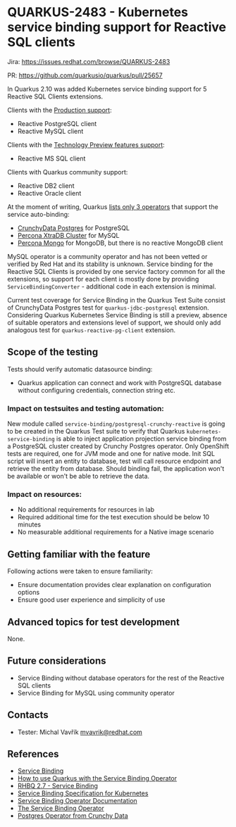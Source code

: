 # QUARKUS-2483 - Kubernetes service binding support for Reactive SQL clients

Jira: https://issues.redhat.com/browse/QUARKUS-2483

PR: https://github.com/quarkusio/quarkus/pull/25657

In Quarkus 2.10 was added Kubernetes service binding support for 5 Reactive SQL Clients extensions.

Clients with the [Production support](https://access.redhat.com/support/offerings/production/soc/):
- Reactive PostgreSQL client
- Reactive MySQL client

Clients with the [Technology Preview features support](https://access.redhat.com/support/offerings/techpreview):
- Reactive MS SQL client

Clients with Quarkus community support:
- Reactive DB2 client
- Reactive Oracle client

At the moment of writing, Quarkus [lists only 3 operators](https://quarkus.io/guides/deploying-to-kubernetes#automatic-service-binding) 
that support the service auto-binding:
- [CrunchyData Postgres](https://operatorhub.io/operator/postgresql) for PostgreSQL
- [Percona XtraDB Cluster](https://operatorhub.io/operator/percona-xtradb-cluster-operator) for MySQL
- [Percona Mongo](https://operatorhub.io/operator/percona-server-mongodb-operator) for MongoDB, but there is no reactive MongoDB client

MySQL operator is a community operator and has not been vetted or verified by Red Hat and its stability is unknown.
Service binding for the Reactive SQL Clients is provided by one service factory common for all the extensions, so support for
each client is mostly done by providing `ServiceBindingConverter` - additional code in each extension is minimal.

Current test coverage for Service Binding in the Quarkus Test Suite consist of CrunchyData Postgres test for `quarkus-jdbc-postgresql` extension.
Considering Quarkus Kubernetes Service Binding is still a preview, absence of suitable operators and extensions level of support, we should only add analogous test for `quarkus-reactive-pg-client` extension.

## Scope of the testing

Tests should verify automatic datasource binding:
- Quarkus application can connect and work with PostgreSQL database without configuring credentials, connection string etc.

### Impact on testsuites and testing automation:

New module called `service-binding/postgresql-crunchy-reactive` is going to be created in the Quarkus Test suite to verify
that Quarkus `kubernetes-service-binding` is able to inject application projection service binding from a PostgreSQL cluster
created by Crunchy Postgres operator. Only OpenShift tests are required, one for JVM mode and one for native mode.
Init SQL script will insert an entity to database, test will call resource endpoint and retrieve the entity from database.
Should binding fail, the application won't be available or won't be able to retrieve the data.

### Impact on resources:

- No additional requirements for resources in lab
- Required additional time for the test execution should be below 10 minutes
- No measurable additional requirements for a Native image scenario

## Getting familiar with the feature

Following actions were taken to ensure familiarity:
- Ensure documentation provides clear explanation on configuration options
- Ensure good user experience and simplicity of use

## Advanced topics for test development

None.

## Future considerations

- Service Binding without database operators for the rest of the Reactive SQL clients
- Service Binding for MySQL using community operator

## Contacts

* Tester: Michal Vavřík <mvavrik@redhat.com>

## References

- [Service Binding](https://quarkus.io/guides/deploying-to-kubernetes#service_binding)
- [How to use Quarkus with the Service Binding Operator](https://developers.redhat.com/articles/2021/12/22/how-use-quarkus-service-binding-operator)
- [RHBQ 2.7 - Service Binding](https://access.redhat.com/documentation/en-us/red_hat_build_of_quarkus/quarkus-2-7/guide/4de2ab50-cb94-426d-8f6b-75ecbec52e58)
- [Service Binding Specification for Kubernetes](https://github.com/servicebinding/spec)
- [Service Binding Operator Documentation](https://redhat-developer.github.io/service-binding-operator/userguide/intro.html)
- [The Service Binding Operator](https://github.com/redhat-developer/service-binding-operator)
- [Postgres Operator from Crunchy Data](https://access.crunchydata.com/documentation/postgres-operator/v5/tutorial/)
  